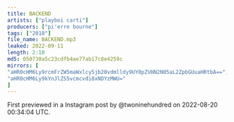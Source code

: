 ```yaml
---
title: BACKEND
artists: ["playboi carti"]
producers: ["pi'erre bourne"]
tags: ["2018"]
file_name: BACKEND.mp3
leaked: 2022-09-11
length: 2:10
md5: 050730a5c23cdfb4ae77ab17c8e4259c
mirrors: [
"aHR0cHM6Ly9rcmFrZW5maWxlcy5jb20vdmlldy9UY0pZVHN2N05aL2ZpbGUuaHRtbA==",
"aHR0cHM6Ly9kYnJlZS5vcmcvdi8xNDYzMWU="
]
---
```

First previewed in a Instagram post by @twoninehundred on 2022-08-20 00:34:04 UTC.
